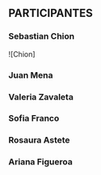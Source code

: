 ## PARTICIPANTES

### Sebastian Chion 
![Chion]
### Juan Mena 
### Valeria Zavaleta
### Sofia Franco
### Rosaura Astete 
### Ariana Figueroa
